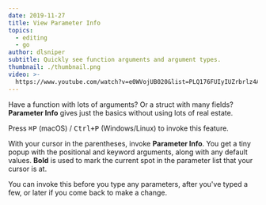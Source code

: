 ```yaml
---
date: 2019-11-27
title: View Parameter Info
topics:
  - editing
  - go
author: dlsniper
subtitle: Quickly see function arguments and argument types.
thumbnail: ./thumbnail.png
video: >-
  https://www.youtube.com/watch?v=e0WVojUB020&list=PLQ176FUIyIUZrbrlz4AY1V8VzBJKZyVlW&index=134
---
```


Have a function with lots of arguments? Or a struct with many fields?
**Parameter Info** gives just the basics without using lots of real estate.

Press <kbd>⌘P</kbd> (macOS) / <kbd>Ctrl+P</kbd> (Windows/Linux) to invoke this feature.

With your cursor in the parentheses, invoke **Parameter Info**. You get a tiny popup with the positional and keyword arguments, along with any default values. **Bold** is used to mark the current spot in the parameter list that your cursor is at.

You can invoke this before you type any parameters, after you've typed a few, or later if you come back to make a change.
